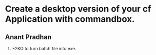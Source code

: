 # Create a desktop version of your cf Application with commandbox. 
## Anant Pradhan

1. F2KO to turn batch file into exe. 

